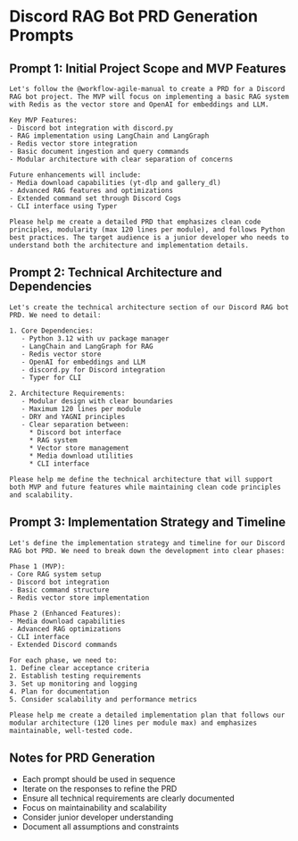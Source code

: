 # Discord RAG Bot PRD Generation Prompts

## Prompt 1: Initial Project Scope and MVP Features
```
Let's follow the @workflow-agile-manual to create a PRD for a Discord RAG bot project. The MVP will focus on implementing a basic RAG system with Redis as the vector store and OpenAI for embeddings and LLM.

Key MVP Features:
- Discord bot integration with discord.py
- RAG implementation using LangChain and LangGraph
- Redis vector store integration
- Basic document ingestion and query commands
- Modular architecture with clear separation of concerns

Future enhancements will include:
- Media download capabilities (yt-dlp and gallery_dl)
- Advanced RAG features and optimizations
- Extended command set through Discord Cogs
- CLI interface using Typer

Please help me create a detailed PRD that emphasizes clean code principles, modularity (max 120 lines per module), and follows Python best practices. The target audience is a junior developer who needs to understand both the architecture and implementation details.
```

## Prompt 2: Technical Architecture and Dependencies
```
Let's create the technical architecture section of our Discord RAG bot PRD. We need to detail:

1. Core Dependencies:
   - Python 3.12 with uv package manager
   - LangChain and LangGraph for RAG
   - Redis vector store
   - OpenAI for embeddings and LLM
   - discord.py for Discord integration
   - Typer for CLI

2. Architecture Requirements:
   - Modular design with clear boundaries
   - Maximum 120 lines per module
   - DRY and YAGNI principles
   - Clear separation between:
     * Discord bot interface
     * RAG system
     * Vector store management
     * Media download utilities
     * CLI interface

Please help me define the technical architecture that will support both MVP and future features while maintaining clean code principles and scalability.
```

## Prompt 3: Implementation Strategy and Timeline
```
Let's define the implementation strategy and timeline for our Discord RAG bot PRD. We need to break down the development into clear phases:

Phase 1 (MVP):
- Core RAG system setup
- Discord bot integration
- Basic command structure
- Redis vector store implementation

Phase 2 (Enhanced Features):
- Media download capabilities
- Advanced RAG optimizations
- CLI interface
- Extended Discord commands

For each phase, we need to:
1. Define clear acceptance criteria
2. Establish testing requirements
3. Set up monitoring and logging
4. Plan for documentation
5. Consider scalability and performance metrics

Please help me create a detailed implementation plan that follows our modular architecture (120 lines per module max) and emphasizes maintainable, well-tested code.
```

## Notes for PRD Generation
- Each prompt should be used in sequence
- Iterate on the responses to refine the PRD
- Ensure all technical requirements are clearly documented
- Focus on maintainability and scalability
- Consider junior developer understanding
- Document all assumptions and constraints
